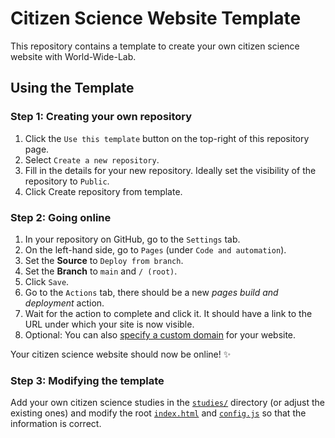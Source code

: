 # Citizen Science Website Template

This repository contains a template to create your own citizen science website with World-Wide-Lab.

## Using the Template

### Step 1: Creating your own repository

1. Click the `Use this template` button on the top-right of this repository page.
2. Select `Create a new repository`.
3. Fill in the details for your new repository. Ideally set the visibility of the repository to `Public`.
4. Click Create repository from template.

### Step 2: Going online

1. In your repository on GitHub, go to the `Settings` tab.
2. On the left-hand side, go to `Pages` (under `Code and automation`).
3. Set the **Source** to `Deploy from branch`.
4. Set the **Branch** to `main` and `/ (root)`.
5. Click `Save`.
6. Go to the `Actions` tab, there should be a new *pages build and deployment* action.
7. Wait for the action to complete and click it. It should have a link to the URL under which your site is now visible.
8. Optional: You can also [specify a custom domain](https://docs.github.com/en/pages/configuring-a-custom-domain-for-your-github-pages-site) for your website.

Your citizen science website should now be online! ✨️

### Step 3: Modifying the template

Add your own citizen science studies in the [`studies/`](./studies/) directory (or adjust the existing ones) and modify the root [`index.html`](./index.html) and [`config.js`](./config.js) so that the information is correct.

